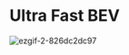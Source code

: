 # Ultra Fast BEV
![ezgif-2-826dc2dc97](https://github.com/Spyridonidis98/Ultra-Fast-BEV/assets/79518257/18964a06-46bd-4b20-a8bc-9094020a7e82)
